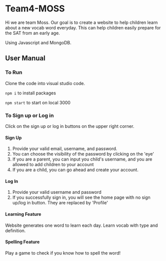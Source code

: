 # Team4-MOSS 

Hi we are team Moss. Our goal is to create a website to help children learn about a new vocab word everyday. This can help children easily prepare for the SAT from an early age.

Using Javascript and MongoDB. 

## User Manual
### To Run

Clone the code into visual studio code.

``` npm i ``` to install packages

``` npm start ``` to start on local 3000

### To Sign up or Log in 
Click on the sign up or log in buttons on the upper right corner. 

#### Sign Up
1. Provide your valid email, username, and password. 
2. You can choose the visibility of the password by clicking on the 'eye'
3. If you are a parent, you can input you child's username, and you are allowed to add children to your account
4. If you are a child, you can go ahead and create your account.

#### Log In
1. Provide your valid username and password
2. If you successfully sign in, you will see the home page with no sign up/log in button. They are replaced by 'Profile' 

#### Learning Feature
Website generates one word to learn each day. Learn vocab with type and definition. 

#### Spelling Feature
Play a game to check if you know how to spell the word!
